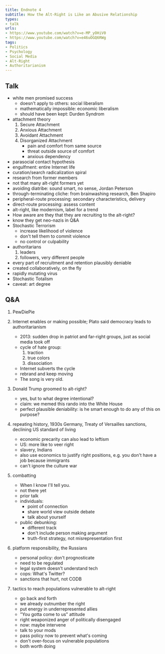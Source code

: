 ```yaml
---
title: Endnote 4
subtitle: How the Alt-Right is Like an Abusive Relationship
types:
- talk
urls:
- https://www.youtube.com/watch?v=e-MP_yOHiV0
- https://www.youtube.com/watch?v=e46uOGQ6RWg
tags:
- Politics
- Psychology
- Social Media
- Alt-Right
- Authoritarianism
---
```


## Talk
- white men promised success
  - doesn't apply to others: social liberalism
  - mathematically impossible: economic liberalism
  - should have been kept: Durden Syndrom
- attachment theory
  1.  Secure Attachment
  2.  Anxious Attachment
  3.  Avoidant Attachment
  4.  Disorganized Attachment
      - pain and comfort from same source
      - threat outside source of comfort
      - anxious dependency
- parasocial contact hypothesis
- engulfment: entire Internet life
- curation/search radicalization spiral
- research from former members
- not that many alt-right formers yet
- avoiding diatribe: sound smart, no sense, Jordan Peterson
- through-terminating cliche: from brainwashing research, Ben Shapiro
- peripheral-route processing: secondary characteristics, delivery
- direct-route processing: assess content
- alt-right, like modernism, label for a trend
- How aware are they that they are recruiting to the alt-right?
- know they get neo-nazis in Q&A
- Stochastic Terrorism
  - increase likelihood of violence
  - don't tell them to commit violence
  - no control or culpability
- authoritarians
  1.  leaders
  2.  followers, very different people
- every part of recruitment and retention plausibly deniable
- created collaboratively, on the fly
- rapidly mutating virus
- Stochastic Totalism
- caveat: art degree

## Q&A

1.  PewDiePie

2.  Internet enables or making possible; Plato said democracy leads to authoritarianism
    - 2013: sudden drop in patriot and far-right groups, just as social media took off
    - cycle of hate group:
      1.  traction
      2.  true colors
      3.  dissociation
    - Internet subverts the cycle
    - rebrand and keep moving
    - The song is very old.

3.  Donald Trump groomed to alt-right?
    - yes, but to what degree intentional?
    - claim: we memed this rando into the White House
    - perfect plausible deniability: is he smart enough to do any of this on purpose?

4.  repeating history, 1930s Germany, Treaty of Versailles sanctions, declining US standard of living
    - economic precarity can also lead to leftism
    - US: more like to veer right
    - slavery, Indians
    - also use economics to justify right positions, e.g. you don't have a job because immigrants
    - can't ignore the culture war

5.  combatting
    - When I know I'll tell you.
    - not there yet
    - prior talk
    - individuals:
      - point of connection
      - share world view outside debate
      - talk about yourself
    - public debunking:
      - different track
      - don't include person making argument
      - truth-first strategy, not misrepresentation first

6.  platform responsibility, the Russians
    - personal policy: don't prognosticate
    - need to be regulated
    - legal system doesn't understand tech
    - cops: What's Twitter?
    - sanctions that hurt, not CODB

7.  tactics to reach populations vulnerable to alt-right
    - go back and forth
    - we already outnumber the right
    - put energy in underrepresented allies
    - "You gotta come to us" attitude
    - right weaponized anger of politically disengaged
    - now: maybe intervene
    - talk to your mods
    - pass policy now to prevent what's coming
    - don't over-focus on vulnerable populations
    - both worth doing
